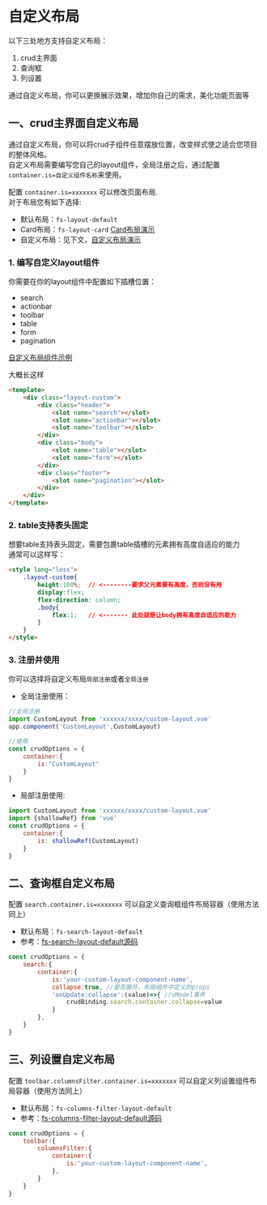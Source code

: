 # 自定义布局
以下三处地方支持自定义布局：    
1. crud主界面
2. 查询框
3. 列设置

通过自定义布局，你可以更换展示效果，增加你自己的需求，美化功能页面等


## 一、crud主界面自定义布局
通过自定义布局，你可以将crud子组件任意摆放位置，改变样式使之适合您项目的整体风格。    
自定义布局需要编写您自己的layout组件，全局注册之后，通过配置`container.is=自定义组件名称`来使用。

配置 `container.is=xxxxxxx` 可以修改页面布局.         
对于布局您有如下选择:
* 默认布局：`fs-layout-default`
* Card布局：`fs-layout-card` [Card布局演示](http://fast-crud.docmirror.cn/antdv/#/crud/basis/layout-card)
* 自定义布局：见下文，[自定义布局演示](http://fast-crud.docmirror.cn/antdv/#/crud/basis/layout-card)


### 1. 编写自定义layout组件
你需要在你的layout组件中配置如下插槽位置：
* search
* actionbar
* toolbar
* table
* form
* pagination

[自定义布局组件示例](https://github.com/fast-crud/fs-admin-antdv/tree/main/src/views/crud/basis/layout-custom/custom-layout.vue)

大概长这样
```html
<template>
    <div class="layout-custom">
        <div class="header">
            <slot name="search"></slot>
            <slot name="actionbar"></slot>
            <slot name="toolbar"></slot>
        </div>
        <div class="body">
            <slot name="table"></slot>
            <slot name="form"></slot>
        </div>
        <div class="footer">
            <slot name="pagination"></slot>
        </div>
    </div>
</template>

```

### 2. table支持表头固定
想要table支持表头固定，需要包裹table插槽的元素拥有高度自适应的能力     
通常可以这样写：
```html
<style lang="less">
    .layout-custom{
        height:100%;  // <--------要求父元素要有高度，否则没有用
        display:flex;
        flex-direction: column;
        .body{
            flex:1;   // <------- 此处就是让body拥有高度自适应的能力
        }
    }
</style>
```

### 3. 注册并使用
你可以选择将自定义布局`局部注册`或者`全局注册`

* 全局注册使用：
```js
//全局注册
import CustomLayout from 'xxxxxx/xxxx/custom-layout.vue'
app.component('CustomLayout',CustomLayout)
```
```js
//使用
const crudOptions = {
    container:{
        is:"CustomLayout"
    }
}
```

* 局部注册使用:
```js
import CustomLayout from 'xxxxxx/xxxx/custom-layout.vue'
import {shallowRef} from 'vue'
const crudOptions = {
    container:{
        is: shallowRef(CustomLayout)
    }
}
```



## 二、查询框自定义布局
配置 `search.container.is=xxxxxxx` 可以自定义查询框组件布局容器（使用方法同上）         

* 默认布局：`fs-search-layout-default`
* 参考：[fs-search-layout-default源码](https://github.com/fast-crud/fast-crud/blob/main/packages/fast-crud/src/components/search/layout-default.vue)

```js
const crudOptions = {
    search:{
        container:{
            is:'your-custom-layout-component-name',
            collapse:true, //是否展开，布局组件中定义的props
            'onUpdate:collapse':(value)=>{ //vModel事件
                crudBinding.search.container.collapse=value
            }
        },
    }
}
```


## 三、列设置自定义布局
配置 `toolbar.columnsFilter.container.is=xxxxxxx` 可以自定义列设置组件布局容器（使用方法同上）

* 默认布局：`fs-columns-filter-layout-default`
* 参考：[fs-columns-filter-layout-default源码](https://github.com/fast-crud/fast-crud/blob/main/packages/fast-crud/src/components/toolbar/fs-table-columns-filter/fs-columns-filter-layout-default.vue)

```js
const crudOptions = {
    toolbar:{
        columnsFilter:{
            container:{
                is:'your-custom-layout-component-name',
            },
        }
    }
}
```
